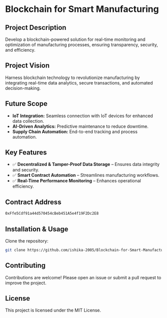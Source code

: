 # Blockchain for Smart Manufacturing

## Project Description
Develop a blockchain-powered solution for real-time monitoring and optimization of manufacturing processes, ensuring transparency, security, and efficiency.

## Project Vision
Harness blockchain technology to revolutionize manufacturing by integrating real-time data analytics, secure transactions, and automated decision-making.

## Future Scope
- **IoT Integration:** Seamless connection with IoT devices for enhanced data collection.
- **AI-Driven Analytics:** Predictive maintenance to reduce downtime.
- **Supply Chain Automation:** End-to-end tracking and process automation.

## Key Features
- ✅ **Decentralized & Tamper-Proof Data Storage** – Ensures data integrity and security.
- ✅ **Smart Contract Automation** – Streamlines manufacturing workflows.
- ✅ **Real-Time Performance Monitoring** – Enhances operational efficiency.

## Contract Address
```sh
0xFfe5Cdf91a44d570454cBeb451A5e4f19F2Dc2E8
```

## Installation & Usage
Clone the repository:
   ```sh
   git clone https://github.com/ishika-2005/Blockchain-for-Smart-Manufacturing
   ```


## Contributing
Contributions are welcome! Please open an issue or submit a pull request to improve the project.

## License
This project is licensed under the MIT License.
